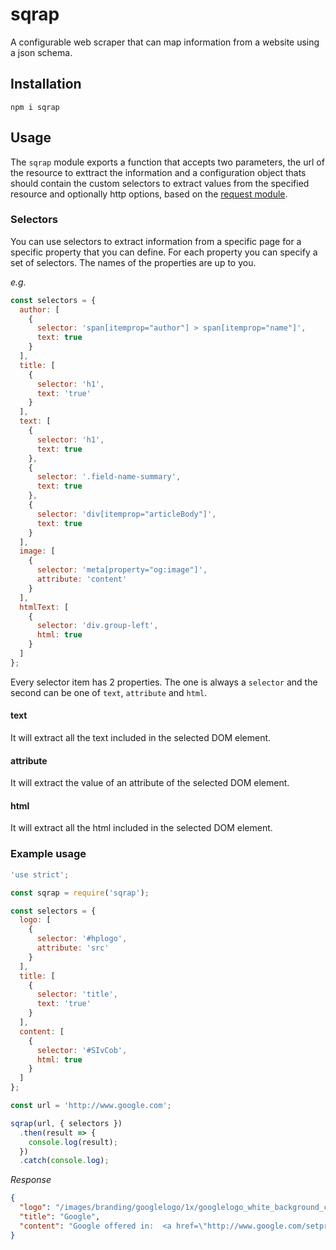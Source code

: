 # sqrap

A configurable web scraper that can map information from a website using a json schema.

## Installation

`npm i sqrap`

## Usage

The `sqrap` module exports a function that accepts two parameters, the url of the resource to exttract the information and a configuration object thats should contain the custom selectors to extract values from the specified resource and optionally http options, based on the [request module](https://github.com/request/request#requestoptions-callback).

### Selectors

You can use selectors to extract information from a specific page for a specific property that you can define. For each property you can specify a set of selectors. The names of the properties are up to you.

_e.g._

```js
const selectors = {
  author: [
    {
      selector: 'span[itemprop="author"] > span[itemprop="name"]',
      text: true
    }
  ],
  title: [
    {
      selector: 'h1',
      text: 'true'
    }
  ],
  text: [
    {
      selector: 'h1',
      text: true
    },
    {
      selector: '.field-name-summary',
      text: true
    },
    {
      selector: 'div[itemprop="articleBody"]',
      text: true
    }
  ],
  image: [
    {
      selector: 'meta[property="og:image"]',
      attribute: 'content'
    }
  ],
  htmlText: [
    {
      selector: 'div.group-left',
      html: true
    }
  ]
};
```

Every selector item has 2 properties. The one is always a `selector` and the second can be one of `text`, `attribute` and `html`.

#### text

It will extract all the text included in the selected DOM element.

#### attribute

It will extract the value of an attribute of the selected DOM element.

#### html

It will extract all the html included in the selected DOM element.

### Example usage

```js
'use strict';

const sqrap = require('sqrap');

const selectors = {
  logo: [
    {
      selector: '#hplogo',
      attribute: 'src'
    }
  ],
  title: [
    {
      selector: 'title',
      text: 'true'
    }
  ],
  content: [
    {
      selector: '#SIvCob',
      html: true
    }
  ]
};

const url = 'http://www.google.com';

sqrap(url, { selectors })
  .then(result => {
    console.log(result);
  })
  .catch(console.log);
```

_Response_

```json
{
  "logo": "/images/branding/googlelogo/1x/googlelogo_white_background_color_272x92dp.png",
  "title": "Google",
  "content": "Google offered in:  <a href=\"http://www.google.com/setprefs?sig=0_66pRjBrpofhOEMhxHuwX235zuS4%3D&amp;hl=fy&amp;source=homepage&amp;sa=X&amp;ved=0ahUKEwiazsS12JzeAhUD2KQKHT_CBmQQ2ZgBCAU\">Frysk</a>  "
}
```
